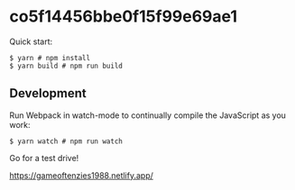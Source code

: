 # co5f14456bbe0f15f99e69ae1

Quick start:

```
$ yarn # npm install
$ yarn build # npm run build
````

## Development

Run Webpack in watch-mode to continually compile the JavaScript as you work:

```
$ yarn watch # npm run watch
```

Go for a test drive!

https://gameoftenzies1988.netlify.app/


